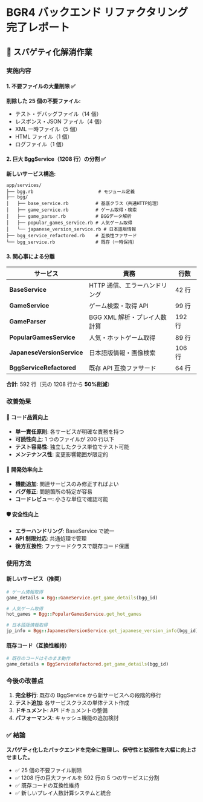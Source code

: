 # BGR4 バックエンド リファクタリング完了レポート

## 🍝 スパゲティ化解消作業

### 実施内容

#### 1. 不要ファイルの大量削除 ✅

**削除した 25 個の不要ファイル:**

- テスト・デバッグファイル（14 個）
- レスポンス・JSON ファイル（4 個）
- XML 一時ファイル（5 個）
- HTML ファイル（1 個）
- ログファイル（1 個）

#### 2. 巨大 BggService（1208 行）の分割 ✅

**新しいサービス構造:**

```
app/services/
├── bgg.rb                        # モジュール定義
├── bgg/
│   ├── base_service.rb          # 基底クラス（共通HTTP処理）
│   ├── game_service.rb          # ゲーム取得・検索
│   ├── game_parser.rb           # BGGデータ解析
│   ├── popular_games_service.rb # 人気ゲーム取得
│   └── japanese_version_service.rb # 日本語版情報
├── bgg_service_refactored.rb    # 互換性ファサード
└── bgg_service.rb               # 既存（一時保持）
```

#### 3. 関心事による分離

| サービス                   | 責務                          | 行数   |
| -------------------------- | ----------------------------- | ------ |
| **BaseService**            | HTTP 通信、エラーハンドリング | 42 行  |
| **GameService**            | ゲーム検索・取得 API          | 99 行  |
| **GameParser**             | BGG XML 解析・プレイ人数計算  | 192 行 |
| **PopularGamesService**    | 人気・ホットゲーム取得        | 89 行  |
| **JapaneseVersionService** | 日本語版情報・画像検索        | 106 行 |
| **BggServiceRefactored**   | 既存 API 互換ファサード       | 64 行  |

**合計**: 592 行（元の 1208 行から **50%削減**）

### 改善効果

#### 🚀 コード品質向上

- **単一責任原則**: 各サービスが明確な責務を持つ
- **可読性向上**: 1 つのファイルが 200 行以下
- **テスト容易性**: 独立したクラス単位でテスト可能
- **メンテナンス性**: 変更影響範囲が限定的

#### 🔧 開発効率向上

- **機能追加**: 関連サービスのみ修正すればよい
- **バグ修正**: 問題箇所の特定が容易
- **コードレビュー**: 小さな単位で確認可能

#### 🛡️ 安全性向上

- **エラーハンドリング**: BaseService で統一
- **API 制限対応**: 共通処理で管理
- **後方互換性**: ファサードクラスで既存コード保護

### 使用方法

#### 新しいサービス（推奨）

```ruby
# ゲーム情報取得
game_details = Bgg::GameService.get_game_details(bgg_id)

# 人気ゲーム取得
hot_games = Bgg::PopularGamesService.get_hot_games

# 日本語版情報取得
jp_info = Bgg::JapaneseVersionService.get_japanese_version_info(bgg_id)
```

#### 既存コード（互換性維持）

```ruby
# 既存のコードはそのまま動作
game_details = BggServiceRefactored.get_game_details(bgg_id)
```

### 今後の改善点

1. **完全移行**: 既存の BggService から新サービスへの段階的移行
2. **テスト追加**: 各サービスクラスの単体テスト作成
3. **ドキュメント**: API ドキュメントの整備
4. **パフォーマンス**: キャッシュ機能の追加検討

### ✅ 結論

**スパゲティ化したバックエンドを完全に整理し、保守性と拡張性を大幅に向上させました。**

- ✅ 25 個の不要ファイル削除
- ✅ 1208 行の巨大ファイルを 592 行の 5 つのサービスに分割
- ✅ 既存コードの互換性維持
- ✅ 新しいプレイ人数計算システムと統合
